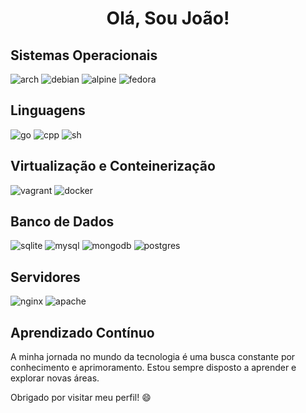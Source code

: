 <h1 align="center">Olá, Sou João!</h1>

## Sistemas Operacionais
![arch](https://img.shields.io/badge/Arch_Linux-1793D1?style=for-the-badge&logo=arch-linux&logoColor=white)
![debian](https://img.shields.io/badge/Debian-A81D33?style=for-the-badge&logo=debian&logoColor=white)
![alpine](https://img.shields.io/badge/Alpine_Linux-0D597F?style=for-the-badge&logo=alpine-linux&logoColor=white)
![fedora](https://img.shields.io/badge/Fedora-294172?style=for-the-badge&logo=fedora&logoColor=white)

## Linguagens
![go](https://img.shields.io/badge/Go-00ADD8?style=for-the-badge&logo=go&logoColor=white)
![cpp](https://img.shields.io/badge/C%2B%2B-00599C?style=for-the-badge&logo=c%2B%2B&logoColor=white)
![sh](https://img.shields.io/badge/Shell_Script-121011?style=for-the-badge&logo=gnu-bash&logoColor=white)

## Virtualização e Conteinerização
![vagrant](https://img.shields.io/badge/Vagrant-1868F2?style=for-the-badge&logo=Vagrant&logoColor=white)
![docker](https://img.shields.io/badge/Docker-2CA5E0?style=for-the-badge&logo=docker&logoColor=white)

## Banco de Dados
![sqlite](https://img.shields.io/badge/Sqlite-003B57?style=for-the-badge&logo=sqlite&logoColor=white)
![mysql](https://img.shields.io/badge/MySQL-005C84?style=for-the-badge&logo=mysql&logoColor=white)
![mongodb](https://img.shields.io/badge/MongoDB-4EA94B?style=for-the-badge&logo=mongodb&logoColor=white)
![postgres](https://img.shields.io/badge/PostgreSQL-316192?style=for-the-badge&logo=postgresql&logoColor=white)

## Servidores
![nginx](https://img.shields.io/badge/Nginx-009639?style=for-the-badge&logo=nginx&logoColor=white)
![apache](https://img.shields.io/badge/Apache-D22128?style=for-the-badge&logo=Apache&logoColor=white)

## Aprendizado Contínuo
A minha jornada no mundo da tecnologia é uma busca constante por conhecimento e aprimoramento. Estou sempre disposto a aprender e explorar novas áreas.

Obrigado por visitar meu perfil! 😄
